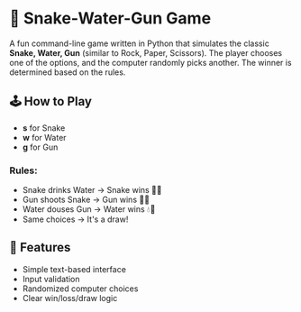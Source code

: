# 🐍 Snake-Water-Gun Game

A fun command-line game written in Python that simulates the classic **Snake, Water, Gun** (similar to Rock, Paper, Scissors). The player chooses one of the options, and the computer randomly picks another. The winner is determined based on the rules.

## 🕹️ How to Play

- **s** for Snake
- **w** for Water
- **g** for Gun

### Rules:
- Snake drinks Water → Snake wins 🐍💧
- Gun shoots Snake → Gun wins 🔫🐍
- Water douses Gun → Water wins 💧🔫
- Same choices → It's a draw!

## 🚀 Features

- Simple text-based interface
- Input validation
- Randomized computer choices
- Clear win/loss/draw logic



